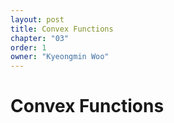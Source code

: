```yaml
---
layout: post
title: Convex Functions
chapter: "03"
order: 1
owner: "Kyeongmin Woo"
---
```


# Convex Functions